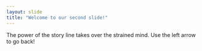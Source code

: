 ```yaml
---
layout: slide
title: "Welcome to our second slide!"
---
```

The power of the story line takes over the strained mind.
Use the left arrow to go back!
